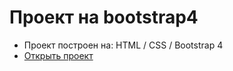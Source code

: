 # Проект на bootstrap4

- Проект построен на: HTML / CSS / Bootstrap 4
- [Открыть проект](https://mrsergpron.github.io/bootstrap4_project/)
